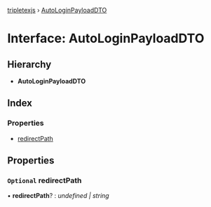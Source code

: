 [tripletexjs](../README.md) › [AutoLoginPayloadDTO](autologinpayloaddto.md)

# Interface: AutoLoginPayloadDTO

## Hierarchy

* **AutoLoginPayloadDTO**

## Index

### Properties

* [redirectPath](autologinpayloaddto.md#optional-redirectpath)

## Properties

### `Optional` redirectPath

• **redirectPath**? : *undefined | string*
